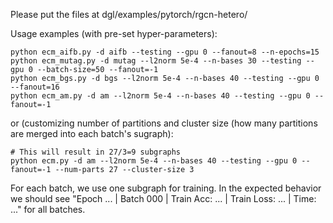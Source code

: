 Please put the files at dgl/examples/pytorch/rgcn-hetero/

Usage examples (with pre-set hyper-parameters):
```
python ecm_aifb.py -d aifb --testing --gpu 0 --fanout=8 --n-epochs=15
python ecm_mutag.py -d mutag --l2norm 5e-4 --n-bases 30 --testing --gpu 0 --batch-size=50 --fanout=-1
python ecm_bgs.py -d bgs --l2norm 5e-4 --n-bases 40 --testing --gpu 0 --fanout=16
python ecm_am.py -d am --l2norm 5e-4 --n-bases 40 --testing --gpu 0 --fanout=-1
```
or (customizing number of partitions and cluster size (how many partitions are merged into each batch's sugraph):
```
# This will result in 27/3=9 subgraphs
python ecm.py -d am --l2norm 5e-4 --n-bases 40 --testing --gpu 0 --fanout=-1 --num-parts 27 --cluster-size 3
```

For each batch, we use one subgraph for training. In the expected behavior we should see "Epoch ... | Batch 000 | Train Acc: ... | Train Loss: ... | Time: ..." for all batches.
